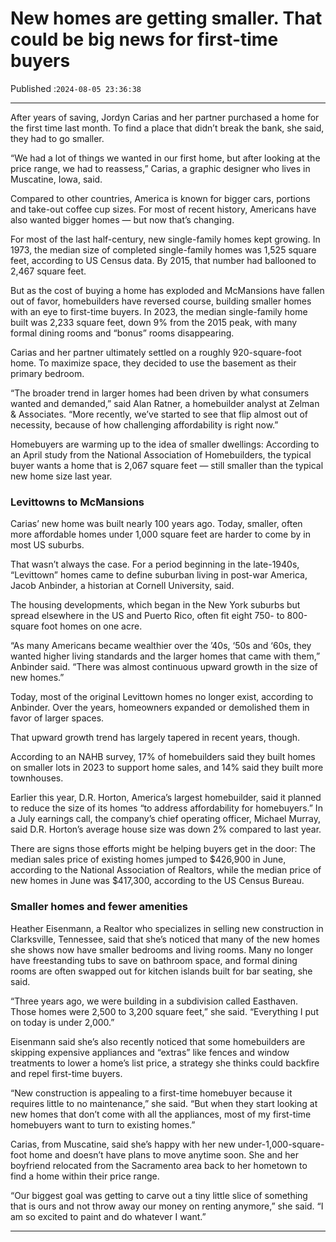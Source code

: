 # New homes are getting smaller. That could be big news for first-time buyers

Published :`2024-08-05 23:36:38`

---

After years of saving, Jordyn Carias and her partner purchased a home for the first time last month. To find a place that didn’t break the bank, she said, they had to go smaller.

“We had a lot of things we wanted in our first home, but after looking at the price range, we had to reassess,” Carias, a graphic designer who lives in Muscatine, Iowa, said.

Compared to other countries, America is known for bigger cars, portions and take-out coffee cup sizes. For most of recent history, Americans have also wanted bigger homes — but now that’s changing.

For most of the last half-century, new single-family homes kept growing. In 1973, the median size of completed single-family homes was 1,525 square feet, according to US Census data. By 2015, that number had ballooned to 2,467 square feet.

But as the cost of buying a home has exploded and McMansions have fallen out of favor, homebuilders have reversed course, building smaller homes with an eye to first-time buyers. In 2023, the median single-family home built was 2,233 square feet, down 9% from the 2015 peak, with many formal dining rooms and “bonus” rooms disappearing.

Carias and her partner ultimately settled on a roughly 920-square-foot home. To maximize space, they decided to use the basement as their primary bedroom.

“The broader trend in larger homes had been driven by what consumers wanted and demanded,” said Alan Ratner, a homebuilder analyst at Zelman & Associates. “More recently, we’ve started to see that flip almost out of necessity, because of how challenging affordability is right now.”

Homebuyers are warming up to the idea of smaller dwellings: According to an April study from the National Association of Homebuilders, the typical buyer wants a home that is 2,067 square feet — still smaller than the typical new home size last year.

### Levittowns to McMansions

Carias’ new home was built nearly 100 years ago. Today, smaller, often more affordable homes under 1,000 square feet are harder to come by in most US suburbs.

That wasn’t always the case. For a period beginning in the late-1940s, “Levittown” homes came to define suburban living in post-war America, Jacob Anbinder, a historian at Cornell University, said.

The housing developments, which began in the New York suburbs but spread elsewhere in the US and Puerto Rico, often fit eight 750- to 800-square foot homes on one acre.

“As many Americans became wealthier over the ’40s, ‘50s and ‘60s, they wanted higher living standards and the larger homes that came with them,” Anbinder said. “There was almost continuous upward growth in the size of new homes.”

Today, most of the original Levittown homes no longer exist, according to Anbinder. Over the years, homeowners expanded or demolished them in favor of larger spaces.

That upward growth trend has largely tapered in recent years, though.

According to an NAHB survey, 17% of homebuilders said they built homes on smaller lots in 2023 to support home sales, and 14% said they built more townhouses.

Earlier this year, D.R. Horton, America’s largest homebuilder, said it planned to reduce the size of its homes “to address affordability for homebuyers.” In a July earnings call, the company’s chief operating officer, Michael Murray, said D.R. Horton’s average house size was down 2% compared to last year.

There are signs those efforts might be helping buyers get in the door: The median sales price of existing homes jumped to $426,900 in June, according to the National Association of Realtors, while the median price of new homes in June was $417,300, according to the US Census Bureau.

### Smaller homes and fewer amenities

Heather Eisenmann, a Realtor who specializes in selling new construction in Clarksville, Tennessee, said that she’s noticed that many of the new homes she shows now have smaller bedrooms and living rooms. Many no longer have freestanding tubs to save on bathroom space, and formal dining rooms are often swapped out for kitchen islands built for bar seating, she said.

“Three years ago, we were building in a subdivision called Easthaven. Those homes were 2,500 to 3,200 square feet,” she said. “Everything I put on today is under 2,000.”

Eisenmann said she’s also recently noticed that some homebuilders are skipping expensive appliances and “extras” like fences and window treatments to lower a home’s list price, a strategy she thinks could backfire and repel first-time buyers.

“New construction is appealing to a first-time homebuyer because it requires little to no maintenance,” she said. “But when they start looking at new homes that don’t come with all the appliances, most of my first-time homebuyers want to turn to existing homes.”

Carias, from Muscatine, said she’s happy with her new under-1,000-square-foot home and doesn’t have plans to move anytime soon. She and her boyfriend relocated from the Sacramento area back to her hometown to find a home within their price range.

“Our biggest goal was getting to carve out a tiny little slice of something that is ours and not throw away our money on renting anymore,” she said. “I am so excited to paint and do whatever I want.”

---

